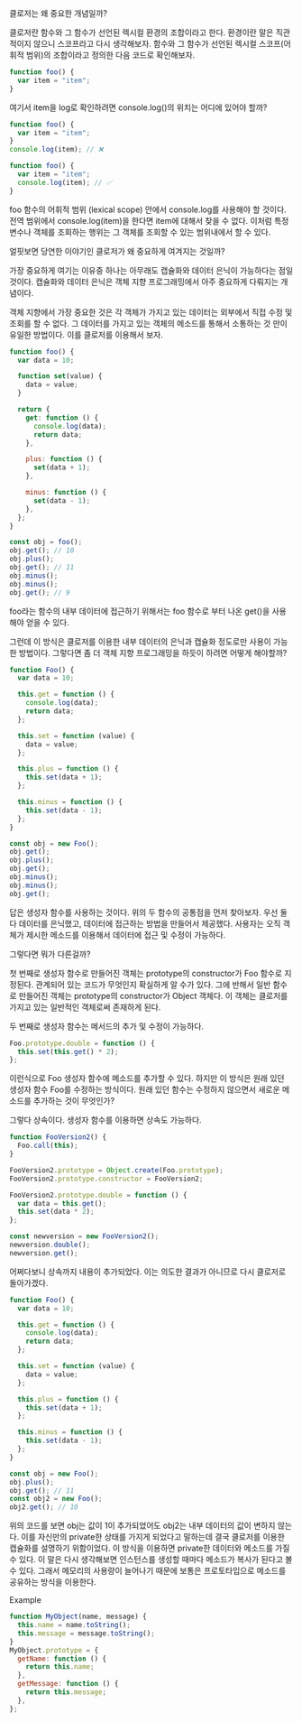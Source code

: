 클로저는 왜 중요한 개념일까?

클로저란 함수와 그 함수가 선언된 렉시컬 환경의 조합이라고 한다.
환경이란 말은 직관적이지 않으니 스코프라고 다시 생각해보자.
함수와 그 함수가 선언된 렉시컬 스코프(어휘적 범위)의 조합이라고 정의한 다음 코드로 확인해보자.

```js
function foo() {
  var item = "item";
}
```

여기서 item을 log로 확인하려면 console.log()의 위치는 어디에 있어야 할까?

```js
function foo() {
  var item = "item";
}
console.log(item); // ❌
```

```js
function foo() {
  var item = "item";
  console.log(item); // ✅
}
```

foo 함수의 어휘적 범위 (lexical scope) 안에서 console.log를 사용해야 할 것이다.
전역 범위에서 console.log(item)을 한다면 item에 대해서 찾을 수 없다.
이처럼 특정 변수나 객체를 조회하는 행위는 그 객체를 조회할 수 있는 범위내에서 할 수 있다.

얼핏보면 당연한 이야기인 클로저가 왜 중요하게 여겨지는 것일까?

가장 중요하게 여기는 이유중 하나는 아무래도 캡슐화와 데이터 은닉이 가능하다는 점일 것이다.
캡슐화와 데이터 은닉은 객체 지향 프로그래밍에서 아주 중요하게 다뤄지는 개념이다.

객체 지향에서 가장 중요한 것은 각 객체가 가지고 있는 데이터는 외부에서 직접 수정 및 조회를 할 수 없다.
그 데이터를 가지고 있는 객체의 메소드를 통해서 소통하는 것 만이 유일한 방법이다. 이를 클로저를 이용해서 보자.

```js
function foo() {
  var data = 10;

  function set(value) {
    data = value;
  }

  return {
    get: function () {
      console.log(data);
      return data;
    },

    plus: function () {
      set(data + 1);
    },

    minus: function () {
      set(data - 1);
    },
  };
}

const obj = foo();
obj.get(); // 10
obj.plus();
obj.get(); // 11
obj.minus();
obj.minus();
obj.get(); // 9
```

foo라는 함수의 내부 데이터에 접근하기 위해서는 foo 함수로 부터 나온 get()을 사용해야 얻을 수 있다.

그런데 이 방식은 클로저를 이용한 내부 데이터의 은닉과 캡슐화 정도로만 사용이 가능한 방법이다.
그렇다면 좀 더 객체 지향 프로그래밍을 하듯이 하려면 어떻게 해야할까?

```js
function Foo() {
  var data = 10;

  this.get = function () {
    console.log(data);
    return data;
  };

  this.set = function (value) {
    data = value;
  };

  this.plus = function () {
    this.set(data + 1);
  };

  this.minus = function () {
    this.set(data - 1);
  };
}

const obj = new Foo();
obj.get();
obj.plus();
obj.get();
obj.minus();
obj.minus();
obj.get();
```

답은 생성자 함수를 사용하는 것이다. 위의 두 함수의 공통점을 먼저 찾아보자.
우선 둘 다 데이터를 은닉했고, 데이터에 접근하는 방법을 만들어서 제공했다.
사용자는 오직 객체가 제시한 메소드를 이용해서 데이터에 접근 및 수정이 가능하다.

그렇다면 뭐가 다른걸까?

첫 번째로 생성자 함수로 만들어진 객체는 prototype의 constructor가 Foo 함수로 지정된다.
관계되어 있는 코드가 무엇인지 확실하게 알 수가 있다.
그에 반해서 일반 함수로 만들어진 객체는 prototype의 constructor가 Object 객체다.
이 객체는 클로저를 가지고 있는 일반적인 객체로써 존재하게 된다.

두 번째로 생성자 함수는 메서드의 추가 및 수정이 가능하다.

```js
Foo.prototype.double = function () {
  this.set(this.get() * 2);
};
```

이런식으로 Foo 생성자 함수에 메소드를 추가할 수 있다.
하지만 이 방식은 원래 있던 생성자 함수 Foo를 수정하는 방식이다.
원래 있던 함수는 수정하지 않으면서 새로운 메소드를 추가하는 것이 무엇인가?

그렇다 상속이다. 생성자 함수를 이용하면 상속도 가능하다.

```js
function FooVersion2() {
  Foo.call(this);
}

FooVersion2.prototype = Object.create(Foo.prototype);
FooVersion2.prototype.constructor = FooVersion2;

FooVersion2.prototype.double = function () {
  var data = this.get();
  this.set(data * 2);
};

const newversion = new FooVersion2();
newversion.double();
newversion.get();
```

어쩌다보니 상속까지 내용이 추가되었다. 이는 의도한 결과가 아니므로 다시 클로저로 돌아가겠다.

```js
function Foo() {
  var data = 10;

  this.get = function () {
    console.log(data);
    return data;
  };

  this.set = function (value) {
    data = value;
  };

  this.plus = function () {
    this.set(data + 1);
  };

  this.minus = function () {
    this.set(data - 1);
  };
}

const obj = new Foo();
obj.plus();
obj.get(); // 11
const obj2 = new Foo();
obj2.get(); // 10
```

위의 코드를 보면 obj는 값이 1이 추가되었어도 obj2는 내부 데이터의 값이 변하지 않는다.
이를 자신만의 private한 상태를 가지게 되었다고 말하는데 결국 클로저를 이용한 캡슐화를 설명하기 위함이었다.
이 방식을 이용하면 private한 데이터와 메소드를 가질 수 있다. 이 말은 다시 생각해보면 인스턴스를 생성할 때마다
메소드가 복사가 된다고 볼 수 있다. 그래서 메모리의 사용량이 늘어나기 때문에
보통은 프로토타입으로 메소드를 공유하는 방식을 이용한다.

Example

```js
function MyObject(name, message) {
  this.name = name.toString();
  this.message = message.toString();
}
MyObject.prototype = {
  getName: function () {
    return this.name;
  },
  getMessage: function () {
    return this.message;
  },
};
```
